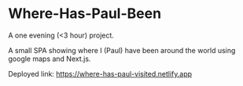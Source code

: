 # Where-Has-Paul-Been
A one evening (<3 hour) project.

A small SPA showing where I (Paul) have been around the world using google maps and Next.js.

Deployed link: https://where-has-paul-visited.netlify.app
